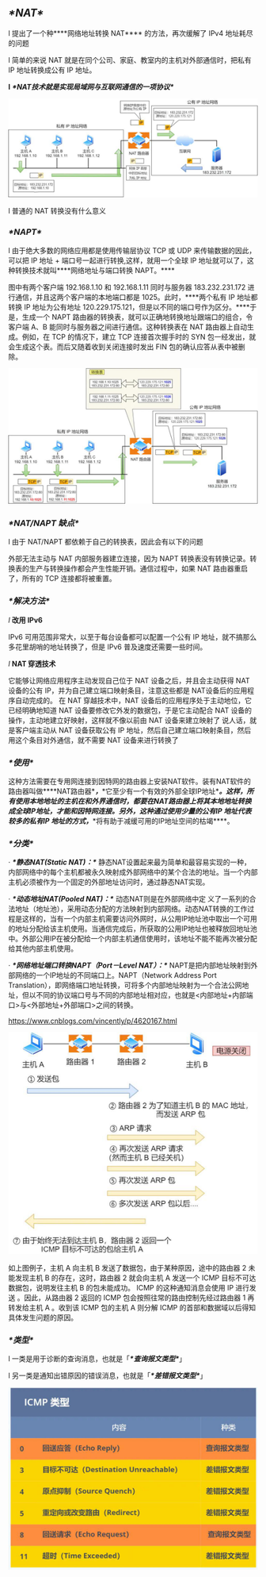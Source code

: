 ## ***\*NAT\****

l 提出了一个种***\*网络地址转换 NAT\**** 的方法，再次缓解了 IPv4 地址耗尽的问题

l 简单的来说 NAT 就是在同个公司、家庭、教室内的主机对外部通信时，把私有 IP 地址转换成公有 IP 地址。

**l** ***\*NAT技术就是实现局域网与互联网通信的一项协议\****

![img](wps4.png) 

 

l 普通的 NAT 转换没有什么意义

### ***\*NAPT\****

l 由于绝大多数的网络应用都是使用传输层协议 TCP 或 UDP 来传输数据的因此，可以把 IP 地址 + 端口号一起进行转换,这样，就用一个全球 IP 地址就可以了，这种转换技术就叫***\*网络地址与端口转换 NAPT。\****

图中有两个客户端 192.168.1.10 和 192.168.1.11 同时与服务器 183.232.231.172 进行通信，并且这两个客户端的本地端口都是 1025。此时，***\*两个私有 IP 地址都转换 IP 地址为公有地址 120.229.175.121，但是以不同的端口号作为区分。\****于是，生成一个 NAPT 路由器的转换表，就可以正确地转换地址跟端口的组合，令客户端 A、B 能同时与服务器之间进行通信。这种转换表在 NAT 路由器上自动生成。例如，在 TCP 的情况下，建立 TCP 连接首次握手时的 SYN 包一经发出，就会生成这个表。而后又随着收到关闭连接时发出 FIN 包的确认应答从表中被删除。

![img](wps5.png) 

 

###  ***\*NAT/NAPT 缺点\****

l 由于 NAT/NAPT 都依赖于自己的转换表，因此会有以下的问题

外部无法主动与 NAT 内部服务器建立连接，因为 NAPT 转换表没有转换记录。转换表的生产与转换操作都会产生性能开销。通信过程中，如果 NAT 路由器重启了，所有的 TCP 连接都将被重置。

### ***\*解决方法\****

*l* **改用 IPv6**

IPv6 可用范围非常大，以至于每台设备都可以配置一个公有 IP 地址，就不搞那么多花里胡哨的地址转换了，但是 IPv6 普及速度还需要一些时间。

*l* **NAT 穿透技术**

它能够让网络应用程序主动发现自己位于 NAT 设备之后，并且会主动获得 NAT 设备的公有 IP，并为自己建立端口映射条目，注意这些都是 NAT设备后的应用程序自动完成的。 在 NAT 穿越技术中，NAT 设备后的应用程序处于主动地位，它已经明确地知道 NAT 设备要修改它外发的数据包，于是它主动配合 NAT 设备的操作，主动地建立好映射，这样就不像以前由 NAT 设备来建立映射了 说人话，就是客户端主动从 NAT 设备获取公有 IP 地址，然后自己建立端口映射条目，然后用这个条目对外通信，就不需要 NAT 设备来进行转换了

 

### ***\*使用\****

这种方法需要在专用网连接到因特网的路由器上安装NAT软件。装有NAT软件的路由器叫做***\*NAT路由器\****，***\*它至少有一个有效的外部全球IP地址\****。这样，所有使用本地地址的主机在和外界通信时，都要在NAT路由器上将其本地地址转换成全球IP地址，才能和因特网连接。另外，这种通过使用少量的公有IP 地址代表较多的私有IP 地址的方式，***\*将有助于减缓可用的IP地址空间的枯竭\****。

 

### ***\*分类\****

· ***\*静态NAT(Static NAT)：\**** 静态NAT设置起来最为简单和最容易实现的一种，内部网络中的每个主机都被永久映射成外部网络中的某个合法的地址。当一个内部主机必须被作为一个固定的外部地址访问时，通过静态NAT实现。

· ***\*动态地址NAT(Pooled NAT)：\**** 动态NAT则是在外部网络中定 义了一系列的合法地址（地址池），采用动态分配的方法映射到内部网络。动态NAT转换的工作过程是这样的，当有一个内部主机需要访问外网时，从公用IP地址池中取出一个可用的地址分配给该主机使用。当通信完成后，所获取的公用IP地址也被释放回地址池中。外部公用IP在被分配给一个内部主机通信使用时，该地址不能不能再次被分配给其他内部主机使用。

· ***\*网络地址端口转换NAPT（Port－Level NAT）：\**** NAPT是把内部地址映射到外部网络的一个IP地址的不同端口上。NAPT（Network Address Port Translation），即网络端口地址转换，可将多个内部地址映射为一个合法公网地址，但以不同的协议端口号与不同的内部地址相对应，也就是<内部地址+内部端口>与<外部地址+外部端口>之间的转换。

https://www.cnblogs.com/vincently/p/4620167.html

 

 



 

![img](wps6.png) 

 

如上图例子，主机 A 向主机 B 发送了数据包，由于某种原因，途中的路由器 2 未能发现主机 B 的存在，这时，路由器 2 就会向主机 A 发送一个 ICMP 目标不可达数据包，说明发往主机 B 的包未能成功。 ICMP 的这种通知消息会使用 IP 进行发送 。因此，从路由器 2 返回的 ICMP 包会按照往常的路由控制先经过路由器 1 再转发给主机 A 。收到该 ICMP 包的主机 A 则分解 ICMP 的首部和数据域以后得知具体发生问题的原因。

 

### ***\*类型\****

l 一类是用于诊断的查询消息，也就是「***\*查询报文类型\****」

l 另一类是通知出错原因的错误消息，也就是「***\*差错报文类型\****」

![img](wps7.png) 

 

 